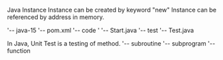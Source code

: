 

Java Instance
Instance can be created by keyword "new"
Instance can be referenced by address in memory.

'-- java-15
	'-- pom.xml
	'-- code
	'	'-- Start.java
	'-- test
		'-- Test.java

In Java, Unit Test is a testing of method.
									'-- subroutine
									'-- subprogram
									'-- function

